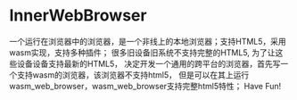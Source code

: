 # InnerWebBrowser
一个运行在浏览器中的浏览器，是一个非线上的本地浏览器；支持HTML5，采用wasm实现，支持多种插件；
很多旧设备旧系统不支持完整的HTML5, 为了让这些设备设备支持最新的HTML5，
决定开发一个通用的跨平台的浏览器，首先写一个支持wasm的浏览器，该浏览器不支持html5，
但是可以在其上运行wasm_web_browser，wasm_web_browser支持完整html5特性；
Have Fun!
